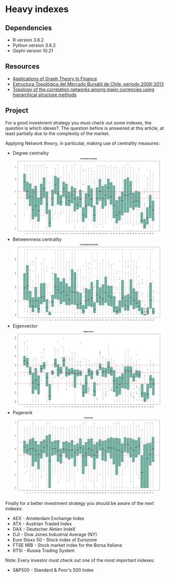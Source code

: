 # Heavy indexes

## Dependencies

* R version 3.6.2
* Python version 3.8.2
* Gephi version 10.21

## Resources

* [Applications of Graph Theory In Finance](http://jonathankinlay.com/2019/09/applications-graph-theory-finance)
* [Estructura Topológica del Mercado Bursátil de Chile, período 2009-2013](https://www.researchgate.net/publication/303721192_Estructura_Topologica_del_Mercado_Bursatil_de_Chile_periodo_2009-2013)
* [Topology of the correlation networks among major currencies using hierarchical structure methods](https://arxiv.org/ftp/arxiv/papers/1010/1010.5653.pdf)

## Project

For a good investment strategy you must check out some indexes, the question is which idexes?. The question before is answered at this article, at least partially due to the complexity of the market.

Applying Network theory, in particular, making use of centrality measures:

* Degree centrality
![](https://github.com/KenatSF/Heavy-Indexes/blob/main/img/1_degree.png)
* Betweenness centrality
![](https://github.com/KenatSF/Heavy-Indexes/blob/main/img/2_betweenness.png)
* Eigenvector
![](https://github.com/KenatSF/Heavy-Indexes/blob/main/img/3_eigenvector.png)
* Pagerank
![](https://github.com/KenatSF/Heavy-Indexes/blob/main/img/5_clustering.png)

Finally for a better investment strategy you should be aware of the next indexes:

* AEX - Amsterdam Exchange Index
* ATX - Austrian Traded Index
* DAX - Deutscher Aktien IndeX
* DJI - Dow Jones Industrial Average (NY)
* Euro Stoxx 50 - Stock index of Eurozone 
* FTSE MIB - Stock market index for the Borsa Italiana
* RTSI - Russia Trading System

Note: Every investor must check out one of the most important indexes:
* S&P500 - Standard & Poor's 500 Index









